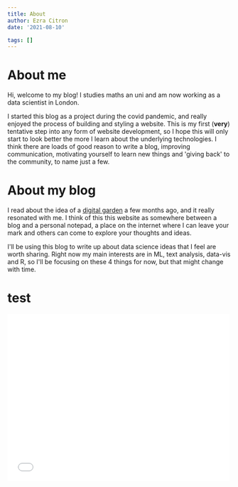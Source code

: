 ```yaml
---
title: About
author: Ezra Citron
date: '2021-08-10'

tags: []
---
```


# About me
 
Hi, welcome to my blog!
I studies maths an uni and am now working as a data scientist in London.

I started this blog as a project during the covid pandemic, and really enjoyed the process of building and styling a website. This is my first (**very**) tentative step into any form of website development, so I hope this will only start to look better the more I learn about the underlying technologies. 
I think there are loads of good reason to write a blog, improving communication, motivating yourself to learn new things and 'giving back' to the community, to name just a few.

# About my blog

I read about the idea of a [digital garden](https://nesslabs.com/digital-garden-set-up) a few months ago, and it really resonated with me. I think of this this website as somewhere between a blog and a personal notepad, a place on the internet where I can leave your mark and others can come to explore your thoughts and ideas. 

I'll be using this blog to write up about data science ideas that I feel are worth sharing.
Right now my main interests are in ML, text analysis, data-vis and R, so I'll be focusing on
these 4 things for now, but that might change with time. 

<h1>test </h1>

<embed src="img/cv.pdf" width="500" height="375" 
 type="application/pdf">


